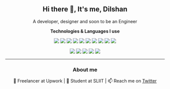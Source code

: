 <p> 
  <h2 align='center' > Hi there 👋, It's me, Dilshan</h2> 
  <p align='center' >A developer, designer and soon to be an Engineer</p>  
</p> 
<p align='center'>
  <b>Technologies & Languages I use</b>
</p>

<p align='center'>
  <img src="https://img.shields.io/badge/NodeJS-12.18-success"/>
  <img src="https://img.shields.io/badge/JavaEE-8-important"/>
  <img src="https://img.shields.io/badge/React%20JS-v16.13.1-blue"/>
  <img src="https://img.shields.io/badge/Angular-10-critical"/>
  <img src="https://img.shields.io/badge/HTML-5-orange"/>
  <img src="https://img.shields.io/badge/CSS-3-9cf"/>
   <img src="https://img.shields.io/badge/Docker-informational"/>
  <img src="https://img.shields.io/badge/Nginx-success"/>
  <img src="https://img.shields.io/badge/PostgreSql-12.3-blue"/>
  <img src="https://img.shields.io/badge/MongoDB-4.2.8-informational"/>
</p>

<p align='center'>
  <img src="https://img.shields.io/badge/JavaScript-yellow"/>
  <img src="https://img.shields.io/badge/TypeScript-blue"/>
  <img src="https://img.shields.io/badge/Java-orange"/>
  <img src="https://img.shields.io/badge/C++-lightgrey"/>
  <img src="https://img.shields.io/badge/Dart-blue"/>
</p>

<hr>
<h3 align='center'>About me</h3>
<p align='center'>🔭 Freelancer at Upwork | 🌱 Student at SLIIT | 📫 Reach me on <a href="https://twitter.com/Dillshan21">Twitter</a</p>
<!--
<p align='center'>
  <img src="https://github-readme-stats.vercel.app/api?username=mdilshan&count_private=true&show_icons=true&theme=tokyonight)](https://github.com/anuraghazra/github-readme-stats">
</p> -->
<!--
**mdilshan/mdilshan** is a ✨ _special_ ✨ repository because its `README.md` (this file) appears on your GitHub profile.

Here are some ideas to get you started:

- 🔭 I’m currently working on ...
- 🌱 I’m currently learning ...
- 👯 I’m looking to collaborate on ...
- 🤔 I’m looking for help with ...
- 💬 Ask me about ...
- 📫 How to reach me: ...
- 😄 Pronouns: ...
- ⚡ Fun fact: ...
-->
